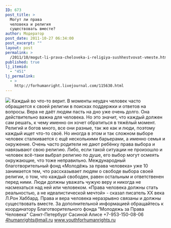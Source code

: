 ```yaml
---
ID: 673
post_title: >
  Могут ли права
  человека и религия
  существовать вместе?
author: Модератор
post_date: 2011-10-27 06:34:00
post_excerpt: ""
layout: post
permalink: >
  /2011/10/mogut-li-prava-cheloveka-i-religiya-sushhestvovat-vmeste.html
published: true
lj_itemid:
  - "451"
lj_permalink:
  - >
    http://forhumanright.livejournal.com/115630.html
---
```

<img src="http://cs5338.vk.com/u132145096/132409092/x_5b26039f.jpg" /> Каждый во что-то верит. В моменты неудач человек часто обращается к своей религии в поисках поддержки и ответов на вопросы. Вера не даёт людям пасть на дно уже очень долго. Она действительно важна для человека.
Но это значит, что каждый должен сам решать, к чему именно он хочет обратиться в тяжёлый момент. Религий и богов много, все они разные, так же как и люди, поэтому каждый ищет что-то своё. Но иногда в этом и так сложном выборе человек сталкивается с ещё несколькими барьерами, а именно семья и окружение. Очень часто родители не дают ребёнку права выбора и навязывают свою религию. Либо, если такой ситуации не произошло и человек всё-таки выбрал религию по душе, его выбор могут осмеять окружающие, что тоже неправильно. Международный благотворительный фонд «Молодёжь за права человека» уже 10 занимается тем, что рассказывает людям о свободе выбора своей религии, о том, что каждый свободен, равен остальным и ответственен перед ними. Люди должны уважать чужую веру и никогда не насмехаться над ней или человеком.
«Права человека должны стать реальностью, а не идеалистической мечтой» - сказал писатель ХХ века Л.Рон Хаббард. Права и вера человека неразрывно связаны и должны существовать вместе.
За дополнительной информацией обращайтесь к координатору
Благотворительного фонда
"Молодежь за Права Человека" Санкт-Петербург 
Сасиной Алисе 
+7-953-150-08-06 
4humanrights@mail.ru
www.youthforhumanrights.ru